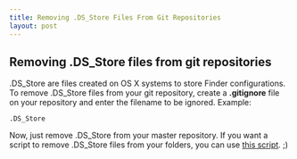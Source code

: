 ```yaml
---
title: Removing .DS_Store Files From Git Repositories
layout: post
---
```

## Removing .DS\_Store files from git repositories

.DS\_Store are files created on OS X systems to store Finder configurations. To remove .DS\_Store files from your git repository, create a **.gitignore** file on your repository and enter the filename to be ignored. Example:  

`.DS_Store`

Now, just remove .DS\_Store from your master repository. If you want a script to remove .DS\_Store files from your folders, you can use [this script](http://www.github.com/angelitomg/delete-dsstore). ;)

